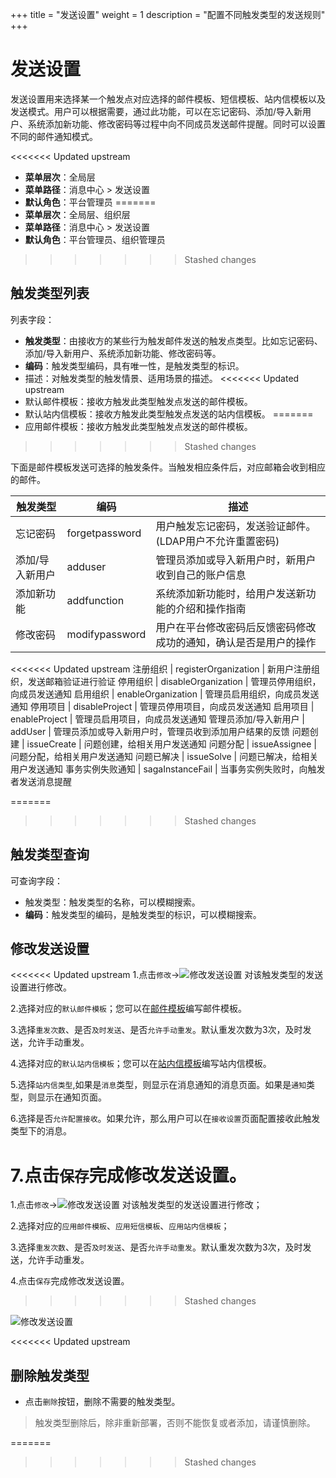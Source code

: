 ﻿+++
title = "发送设置"
weight = 1
description = "配置不同触发类型的发送规则"
+++

# 发送设置

发送设置用来选择某一个触发点对应选择的邮件模板、短信模板、站内信模板以及发送模式。用户可以根据需要，通过此功能，可以在忘记密码、添加/导入新用户、系统添加新功能、修改密码等过程中向不同成员发送邮件提醒。同时可以设置不同的邮件通知模式。


<<<<<<< Updated upstream
- **菜单层次**：全局层
- **菜单路径**：消息中心 > 发送设置
- **默认角色**：平台管理员
=======
- **菜单层次**：全局层、组织层
- **菜单路径**：消息中心 > 发送设置
- **默认角色**：平台管理员、组织管理员
>>>>>>> Stashed changes

## 触发类型列表

列表字段：

- **触发类型**：由接收方的某些行为触发邮件发送的触发点类型。比如忘记密码、添加/导入新用户、系统添加新功能、修改密码等。
- **编码**：触发类型编码，具有唯一性，是触发类型的标识。
- 描述：对触发类型的触发情景、适用场景的描述。
<<<<<<< Updated upstream
- 默认邮件模板：接收方触发此类型触发点发送的邮件模板。
- 默认站内信模板：接收方触发此类型触发点发送的站内信模板。
=======
- 应用邮件模板：接收方触发此类型触发点发送的邮件模板。
>>>>>>> Stashed changes

下面是邮件模板发送可选择的触发条件。当触发相应条件后，对应邮箱会收到相应的邮件。

| 触发类型 | 编码 | 描述 |
| --- | --- | --- |
忘记密码 | forgetpassword | 用户触发忘记密码，发送验证邮件。(LDAP用户不允许重置密码)
添加/导入新用户 | adduser | 管理员添加或导入新用户时，新用户收到自己的账户信息
添加新功能 | addfunction | 系统添加新功能时，给用户发送新功能的介绍和操作指南
修改密码 | modifypassword | 用户在平台修改密码后反馈密码修改成功的通知，确认是否是用户的操作
<<<<<<< Updated upstream
注册组织 | registerOrganization | 新用户注册组织，发送邮箱验证进行验证
停用组织 | disableOrganization | 管理员停用组织，向成员发送通知
启用组织 | enableOrganization | 管理员启用组织，向成员发送通知
停用项目 | disableProject | 管理员停用项目，向成员发送通知
启用项目 | enableProject | 管理员启用项目，向成员发送通知
管理员添加/导入新用户 | addUser | 管理员添加或导入新用户时，管理员收到添加用户结果的反馈
问题创建 | issueCreate | 问题创建，给相关用户发送通知
问题分配 | issueAssignee | 问题分配，给相关用户发送通知
问题已解决 | issueSolve | 问题已解决，给相关用户发送通知
事务实例失败通知 | sagaInstanceFail | 当事务实例失败时，向触发者发送消息提醒

=======
>>>>>>> Stashed changes


## 触发类型查询

可查询字段：

- 触发类型：触发类型的名称，可以模糊搜索。
- **编码**：触发类型的编码，是触发类型的标识，可以模糊搜索。

## 修改发送设置

<<<<<<< Updated upstream
1.点击`修改`→![修改发送设置](/docs/user-guide/system-configuration/message/image/update.png) 对该触发类型的发送设置进行修改。

2.选择对应的`默认邮件模板`；您可以在[邮件模板](../email-template)编写邮件模板。

3.选择`重发次数`、是否`及时发送`、是否`允许手动重发`。默认重发次数为3次，及时发送，允许手动重发。

4.选择对应的`默认站内信模板`；您可以在[站内信模板](../stationletter-template)编写站内信模板。

5.选择`站内信类型`,如果是`消息`类型，则显示在消息通知的消息页面。如果是`通知`类型，则显示在通知页面。

6.选择是否`允许配置接收`。如果允许，那么用户可以在`接收设置`页面配置接收此触发类型下的消息。

7.点击`保存`完成修改发送设置。
=======
1.点击`修改`→![修改发送设置](/docs/user-guide/system-configuration/message/image/update.png) 对该触发类型的发送设置进行修改；

2.选择对应的`应用邮件模板`、`应用短信模板`、`应用站内信模板`；

3.选择`重发次数`、是否`及时发送`、是否`允许手动重发`。默认重发次数为3次，及时发送，允许手动重发。

4.点击`保存`完成修改发送设置。
>>>>>>> Stashed changes

![修改发送设置](/docs/user-guide/system-configuration/message/image/update-send.png)


<<<<<<< Updated upstream
## 删除触发类型

- 点击`删除`按钮，删除不需要的触发类型。

<blockquote class="note">
       触发类型删除后，除非重新部署，否则不能恢复或者添加，请谨慎删除。
      </blockquote>
=======

>>>>>>> Stashed changes

